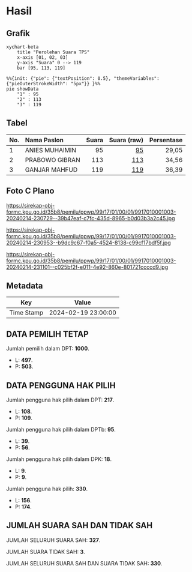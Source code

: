 # Hasil

## Grafik

```mermaid
xychart-beta
    title "Perolehan Suara TPS"
    x-axis [01, 02, 03]
    y-axis "Suara" 0 --> 119
    bar [95, 113, 119]
```

```mermaid
%%{init: {"pie": {"textPosition": 0.5}, "themeVariables": {"pieOuterStrokeWidth": "5px"}} }%%
pie showData
    "1" : 95
    "2" : 113
    "3" : 119
```

## Tabel

| No. | Nama Paslon    | Suara | Suara (raw) | Persentase |
|:--- |:-------------- | -----:| -----------:| ----------:|
| 1   | ANIES MUHAIMIN | 95    | [95][p-1]   | 29,05      |
| 2   | PRABOWO GIBRAN | 113   | [113][p-2]  | 34,56      |
| 3   | GANJAR MAHFUD  | 119   | [119][p-3]  | 36,39      |


[p-1]: https://github.com/gigit-pemilu/pemilu-2024-99-luar-negeri/blob/main/pilpres/hitung-suara/sub/99-luar-negeri/sub/17-berlin-jerman/sub/01-berlin-jerman/sub/0001-berlin-jerman/sub/003-tps-002/sub/paslon-1.txt
[p-2]: https://github.com/gigit-pemilu/pemilu-2024-99-luar-negeri/blob/main/pilpres/hitung-suara/sub/99-luar-negeri/sub/17-berlin-jerman/sub/01-berlin-jerman/sub/0001-berlin-jerman/sub/003-tps-002/sub/paslon-2.txt
[p-3]: https://github.com/gigit-pemilu/pemilu-2024-99-luar-negeri/blob/main/pilpres/hitung-suara/sub/99-luar-negeri/sub/17-berlin-jerman/sub/01-berlin-jerman/sub/0001-berlin-jerman/sub/003-tps-002/sub/paslon-3.txt

## Foto C Plano

https://sirekap-obj-formc.kpu.go.id/35b8/pemilu/ppwp/99/17/01/00/01/9917010001003-20240214-230729--39b47eaf-c7fc-435d-8965-b0d03b3a2c45.jpg

https://sirekap-obj-formc.kpu.go.id/35b8/pemilu/ppwp/99/17/01/00/01/9917010001003-20240214-230953--b9dc9c67-f0a5-4524-8138-c99cf17bdf5f.jpg

https://sirekap-obj-formc.kpu.go.id/35b8/pemilu/ppwp/99/17/01/00/01/9917010001003-20240214-231101--c025bf2f-e011-4e92-860e-801721ccccd9.jpg


## Metadata

| Key        | Value               |
| ---------- | ------------------- |
| Time Stamp | 2024-02-19 23:00:00 |


## DATA PEMILIH TETAP

Jumlah pemilih dalam DPT: **1000**.
 * L: **497**.
 * P: **503**.

## DATA PENGGUNA HAK PILIH

Jumlah pengguna hak pilih dalam DPT: **217**.
 * L: **108**.
 * P: **109**.

Jumlah pengguna hak pilih dalam DPTb: **95**.
 * L: **39**.
 * P: **56**.

Jumlah pengguna hak pilih dalam DPK: **18**.
 * L: **9**.
 * P: **9**.

Jumlah pengguna hak pilih: **330**.
 * L: **156**.
 * P: **174**.

## JUMLAH SUARA SAH DAN TIDAK SAH

JUMLAH SELURUH SUARA SAH: **327**.

JUMLAH SUARA TIDAK SAH: **3**.

JUMLAH SELURUH SUARA SAH DAN SUARA TIDAK SAH: **330**.



